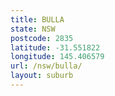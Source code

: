 ```yaml
---
title: BULLA
state: NSW
postcode: 2835
latitude: -31.551822
longitude: 145.406579
url: /nsw/bulla/
layout: suburb
---
```

